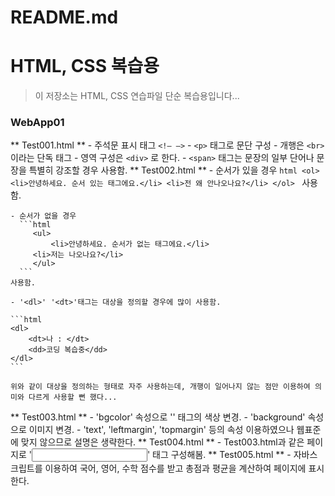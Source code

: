 # README.md

# HTML, CSS 복습용

> 이 저장소는 HTML, CSS 연습파일 단순 복습용입니다...

### WebApp01

** Test001.html **
    - 주석문 표시 태그 `<!— —>`
    - `<p>` 태그로 문단 구성
    - 개행은 `<br>`이라는 단독 태그
    - 영역 구성은 `<div>` 로 한다.
    - `<span>` 태그는 문장의 일부 단어나 문장을 특별히 강조할 경우 사용함.
** Test002.html **
    - 순서가 있을 경우 
      ```html
	<ol>
	    <li>안녕하세요. 순서 있는 태그에요.</li>
	    <li>전 왜 안나오나요?</li>
	</ol>
      ```
	사용함.

    - 순서가 없을 경우 
      ```html
         <ul>
             <li>안녕하세요. 순서가 없는 태그에요.</li>
	     <li>저는 나오나요?</li>
         </ul>
      ```
	사용함.

    - '<dl>' '<dt>'태그는 대상을 정의할 경우에 많이 사용함.

    ```html
    <dl>
    	<dt>나 : </dt>
    	<dd>코딩 복습중</dd>
    </dl>
    ```

    위와 같이 대상을 정의하는 형태로 자주 사용하는데, 개행이 일어나지 않는 점만 이용하여 의미와 다르게 사용할 뻔 했다...

** Test003.html **
    - 'bgcolor' 속성으로 '<body>' 태그의 색상 변경.
    - 'background' 속성으로 이미지 변경.
    - 'text', 'leftmargin', 'topmargin' 등의 속성 이용하였으나 웹표준에 맞지 않으므로 설명은 생략한다.
** Test004.html **
    - Test003.html과 같은 페이지로 '<input>' 태그 구성해봄.
** Test005.html **
    - 자바스크립트를 이용하여 국어, 영어, 수학 점수를 받고 총점과 평균을 계산하여 페이지에 표시한다.